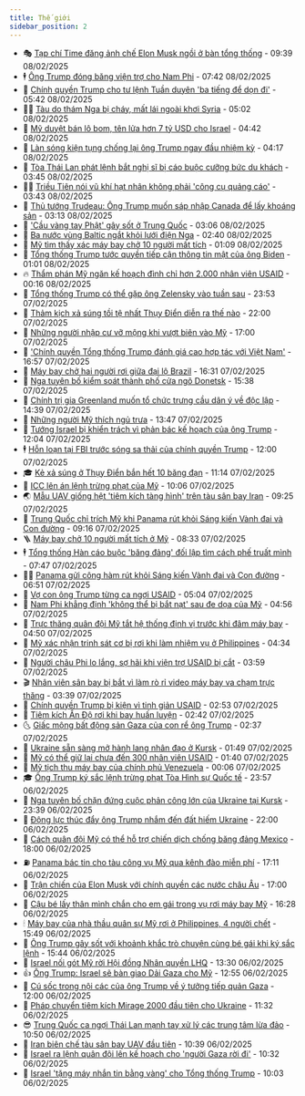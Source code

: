```yaml
---
title: Thế giới
sidebar_position: 2
---
```


<!-- vnexpress-the-gioi:START -->
- 🎭 [Tạp chí Time đăng ảnh chế Elon Musk ngồi ở bàn tổng thống](https://vnexpress.net/tap-chi-time-dang-anh-che-elon-musk-ngoi-o-ban-tong-thong-4847222.html) - 09:39 08/02/2025
- 🕴 [Ông Trump đóng băng viện trợ cho Nam Phi](https://vnexpress.net/ong-trump-dong-bang-vien-tro-cho-nam-phi-4847216.html) - 07:42 08/02/2025
- 🤭 [Chính quyền Trump cho tư lệnh Tuần duyên &#39;ba tiếng để dọn đi&#39;](https://vnexpress.net/chinh-quyen-trump-cho-tu-lenh-tuan-duyen-ba-tieng-de-don-di-4847150.html) - 05:42 08/02/2025
- 🧑‍💻 [Tàu do thám Nga bị cháy, mất lái ngoài khơi Syria](https://vnexpress.net/tau-do-tham-nga-bi-chay-mat-lai-ngoai-khoi-syria-4847135.html) - 05:02 08/02/2025
- 🦏 [Mỹ duyệt bán lô bom, tên lửa hơn 7 tỷ USD cho Israel](https://vnexpress.net/my-duyet-ban-lo-bom-ten-lua-hon-7-ty-usd-cho-israel-4847157.html) - 04:42 08/02/2025
- 🦒 [Làn sóng kiện tụng chống lại ông Trump ngay đầu nhiệm kỳ](https://vnexpress.net/lan-song-kien-tung-chong-lai-ong-trump-ngay-dau-nhiem-ky-4846683.html) - 04:17 08/02/2025
- 🌈 [Tòa Thái Lan phát lệnh bắt nghị sĩ bị cáo buộc cưỡng bức du khách](https://vnexpress.net/toa-thai-lan-phat-lenh-bat-nghi-si-bi-cao-buoc-cuong-buc-du-khach-4847145.html) - 03:45 08/02/2025
- 🧑‍🏫 [Triều Tiên nói vũ khí hạt nhân không phải &#39;công cụ quảng cáo&#39;](https://vnexpress.net/trieu-tien-noi-vu-khi-hat-nhan-khong-phai-cong-cu-quang-cao-4847130.html) - 03:43 08/02/2025
- 🐲 [Thủ tướng Trudeau: Ông Trump muốn sáp nhập Canada để lấy khoáng sản](https://vnexpress.net/thu-tuong-trudeau-ong-trump-muon-sap-nhap-canada-de-lay-khoang-san-4847099.html) - 03:13 08/02/2025
- 🦒 [&#39;Cầu vàng tay Phật&#39; gây sốt ở Trung Quốc](https://vnexpress.net/cau-vang-tay-phat-gay-sot-o-trung-quoc-4847117.html) - 03:06 08/02/2025
- 🐻 [Ba nước vùng Baltic ngắt khỏi lưới điện Nga](https://vnexpress.net/ba-nuoc-vung-baltic-ngat-khoi-luoi-dien-nga-4847094.html) - 02:40 08/02/2025
- 🚀 [Mỹ tìm thấy xác máy bay chở 10 người mất tích](https://vnexpress.net/my-tim-thay-xac-may-bay-cho-10-nguoi-mat-tich-4847091.html) - 01:09 08/02/2025
- 🥰 [Tổng thống Trump tước quyền tiếp cận thông tin mật của ông Biden](https://vnexpress.net/tong-thong-trump-tuoc-quyen-tiep-can-thong-tin-mat-cua-ong-biden-4847080.html) - 01:01 08/02/2025
- 🔥 [Thẩm phán Mỹ ngăn kế hoạch đình chỉ hơn 2.000 nhân viên USAID](https://vnexpress.net/tham-phan-my-ngan-ke-hoach-dinh-chi-hon-2-000-nhan-vien-usaid-4847074.html) - 00:16 08/02/2025
- 🥳 [Tổng thống Trump có thể gặp ông Zelensky vào tuần sau](https://vnexpress.net/tong-thong-trump-co-the-gap-ong-zelensky-vao-tuan-sau-4847070.html) - 23:53 07/02/2025
- 💼 [Thảm kịch xả súng tồi tệ nhất Thụy Điển diễn ra thế nào](https://vnexpress.net/tham-kich-xa-sung-toi-te-nhat-thuy-dien-dien-ra-the-nao-4846700.html) - 22:00 07/02/2025
- 🤡 [Những người nhập cư vỡ mộng khi vượt biên vào Mỹ](https://vnexpress.net/nhung-nguoi-nhap-cu-vo-mong-khi-vuot-bien-vao-my-4846687.html) - 17:00 07/02/2025
- 🌁 [&#39;Chính quyền Tổng thống Trump đánh giá cao hợp tác với Việt Nam&#39;](https://vnexpress.net/chinh-quyen-tong-thong-trump-danh-gia-cao-hop-tac-voi-viet-nam-4847056.html) - 16:57 07/02/2025
- 🤩 [Máy bay chở hai người rơi giữa đại lộ Brazil](https://vnexpress.net/may-bay-cho-hai-nguoi-roi-giua-dai-lo-brazil-4847043.html) - 16:31 07/02/2025
- 🎉 [Nga tuyên bố kiểm soát thành phố cửa ngõ Donetsk](https://vnexpress.net/nga-tuyen-bo-kiem-soat-thanh-pho-cua-ngo-donetsk-4847037.html) - 15:38 07/02/2025
- 🎉 [Chính trị gia Greenland muốn tổ chức trưng cầu dân ý về độc lập](https://vnexpress.net/chinh-tri-gia-greenland-muon-to-chuc-trung-cau-dan-y-ve-doc-lap-4847033.html) - 14:39 07/02/2025
- 🌁 [Những người Mỹ thích ngủ trưa](https://vnexpress.net/nhung-nguoi-my-thich-ngu-trua-4846914.html) - 13:47 07/02/2025
- 🌊 [Tướng Israel bị khiển trách vì phản bác kế hoạch của ông Trump](https://vnexpress.net/tuong-israel-bi-khien-trach-vi-phan-bac-ke-hoach-cua-ong-trump-4847017.html) - 12:04 07/02/2025
- 🕴 [Hỗn loạn tại FBI trước sóng sa thải của chính quyền Trump](https://vnexpress.net/hon-loan-tai-fbi-truoc-song-sa-thai-cua-chinh-quyen-trump-4846682.html) - 12:00 07/02/2025
- 🎓 [Kẻ xả súng ở Thụy Điển bắn hết 10 băng đạn](https://vnexpress.net/ke-xa-sung-o-thuy-dien-ban-het-10-bang-dan-4846943.html) - 11:14 07/02/2025
- 🦩 [ICC lên án lệnh trừng phạt của Mỹ](https://vnexpress.net/icc-len-an-lenh-trung-phat-cua-my-4846949.html) - 10:06 07/02/2025
- 🌏 [Mẫu UAV giống hệt &#39;tiêm kích tàng hình&#39; trên tàu sân bay Iran](https://vnexpress.net/mau-uav-giong-het-tiem-kich-tang-hinh-tren-tau-san-bay-iran-4846916.html) - 09:25 07/02/2025
- 🌋 [Trung Quốc chỉ trích Mỹ khi Panama rút khỏi Sáng kiến Vành đai và Con đường](https://vnexpress.net/trung-quoc-chi-trich-my-khi-panama-rut-khoi-sang-kien-vanh-dai-va-con-duong-4846919.html) - 09:16 07/02/2025
- 🪜 [Máy bay chở 10 người mất tích ở Mỹ](https://vnexpress.net/may-bay-cho-10-nguoi-mat-tich-o-my-4846885.html) - 08:33 07/02/2025
- 🕴 [Tổng thống Hàn cáo buộc &#39;băng đảng&#39; đối lập tìm cách phế truất mình](https://vnexpress.net/tong-thong-han-cao-buoc-bang-dang-doi-lap-tim-cach-phe-truat-minh-4846833.html) - 07:47 07/02/2025
- 🧑‍🏫 [Panama gửi công hàm rút khỏi Sáng kiến Vành đai và Con đường](https://vnexpress.net/panama-gui-cong-ham-rut-khoi-sang-kien-vanh-dai-va-con-duong-4846840.html) - 06:51 07/02/2025
- 🌮 [Vợ con ông Trump từng ca ngợi USAID](https://vnexpress.net/vo-con-ong-trump-tung-ca-ngoi-usaid-4846734.html) - 05:04 07/02/2025
- 🚦 [Nam Phi khẳng định &#39;không thể bị bắt nạt&#39; sau đe dọa của Mỹ](https://vnexpress.net/nam-phi-khang-dinh-khong-the-bi-bat-nat-sau-de-doa-cua-my-4846770.html) - 04:56 07/02/2025
- 💫 [Trực thăng quân đội Mỹ tắt hệ thống định vị trước khi đâm máy bay](https://vnexpress.net/truc-thang-quan-doi-my-tat-he-thong-dinh-vi-truoc-khi-dam-may-bay-4846777.html) - 04:50 07/02/2025
- 🤡 [Mỹ xác nhận trinh sát cơ bị rơi khi làm nhiệm vụ ở Philippines](https://vnexpress.net/my-xac-nhan-trinh-sat-co-bi-roi-khi-lam-nhiem-vu-o-philippines-4846812.html) - 04:34 07/02/2025
- 🦣 [Người châu Phi lo lắng, sợ hãi khi viện trợ USAID bị cắt](https://vnexpress.net/nguoi-chau-phi-lo-lang-so-hai-khi-vien-tro-usaid-bi-cat-4846476.html) - 03:59 07/02/2025
- 🎬 [Nhân viên sân bay bị bắt vì làm rò rỉ video máy bay va chạm trực thăng](https://vnexpress.net/nhan-vien-san-bay-bi-bat-vi-lam-ro-ri-video-may-bay-va-cham-truc-thang-4846699.html) - 03:39 07/02/2025
- 🎉 [Chính quyền Trump bị kiện vì tinh giản USAID](https://vnexpress.net/chinh-quyen-trump-bi-kien-vi-tinh-gian-usaid-4846693.html) - 02:53 07/02/2025
- 🎡 [Tiêm kích Ấn Độ rơi khi bay huấn luyện](https://vnexpress.net/tiem-kich-an-do-roi-khi-bay-huan-luyen-4846712.html) - 02:42 07/02/2025
- 🌜 [Giấc mộng bất động sản Gaza của con rể ông Trump](https://vnexpress.net/giac-mong-bat-dong-san-gaza-cua-con-re-ong-trump-4846396.html) - 02:37 07/02/2025
- 🎡 [Ukraine sẵn sàng mở hành lang nhân đạo ở Kursk](https://vnexpress.net/ukraine-san-sang-mo-hanh-lang-nhan-dao-o-kursk-4846670.html) - 01:49 07/02/2025
- 🤗 [Mỹ có thể giữ lại chưa đến 300 nhân viên USAID](https://vnexpress.net/my-co-the-giu-lai-chua-den-300-nhan-vien-usaid-4846674.html) - 01:40 07/02/2025
- 🦩 [Mỹ tịch thu máy bay của chính phủ Venezuela](https://vnexpress.net/my-tich-thu-may-bay-cua-chinh-phu-venezuela-4846667.html) - 00:06 07/02/2025
- 🎓 [Ông Trump ký sắc lệnh trừng phạt Tòa Hình sự Quốc tế](https://vnexpress.net/ong-trump-ky-sac-lenh-trung-phat-toa-hinh-su-quoc-te-4846666.html) - 23:57 06/02/2025
- 🌁 [Nga tuyên bố chặn đứng cuộc phản công lớn của Ukraine tại Kursk](https://vnexpress.net/nga-tuyen-bo-chan-dung-cuoc-phan-cong-lon-cua-ukraine-tai-kursk-4846655.html) - 23:39 06/02/2025
- 🤩 [Động lực thúc đẩy ông Trump nhắm đến đất hiếm Ukraine](https://vnexpress.net/dong-luc-thuc-day-ong-trump-nham-den-dat-hiem-ukraine-4845907.html) - 22:00 06/02/2025
- 👹 [Cách quân đội Mỹ có thể hỗ trợ chiến dịch chống băng đảng Mexico](https://vnexpress.net/cach-quan-doi-my-co-the-ho-tro-chien-dich-chong-bang-dang-mexico-4846483.html) - 18:00 06/02/2025
- ⛽️ [Panama bác tin cho tàu công vụ Mỹ qua kênh đào miễn phí](https://vnexpress.net/panama-bac-tin-cho-tau-cong-vu-my-qua-kenh-dao-mien-phi-4846649.html) - 17:11 06/02/2025
- 🚀 [Trận chiến của Elon Musk với chính quyền các nước châu Âu](https://vnexpress.net/tran-chien-cua-elon-musk-voi-chinh-quyen-cac-nuoc-chau-au-4836329.html) - 17:00 06/02/2025
- 🎡 [Cậu bé lấy thân mình chắn cho em gái trong vụ rơi máy bay Mỹ](https://vnexpress.net/cau-be-lay-than-minh-chan-cho-em-gai-trong-vu-roi-may-bay-my-4846636.html) - 16:28 06/02/2025
- 🕯 [Máy bay của nhà thầu quân sự Mỹ rơi ở Philippines, 4 người chết](https://vnexpress.net/may-bay-cua-nha-thau-quan-su-my-roi-o-philippines-4-nguoi-chet-4846627.html) - 15:49 06/02/2025
- 🐻 [Ông Trump gây sốt với khoảnh khắc trò chuyện cùng bé gái khi ký sắc lệnh](https://vnexpress.net/ong-trump-gay-sot-voi-khoanh-khac-tro-chuyen-cung-be-gai-khi-ky-sac-lenh-4846618.html) - 15:44 06/02/2025
- 🚦 [Israel nối gót Mỹ rời Hội đồng Nhân quyền LHQ](https://vnexpress.net/israel-noi-got-my-roi-hoi-dong-nhan-quyen-lhq-4846612.html) - 13:30 06/02/2025
- 👍 [Ông Trump: Israel sẽ bàn giao Dải Gaza cho Mỹ](https://vnexpress.net/ong-trump-israel-se-ban-giao-dai-gaza-cho-my-4846607.html) - 12:55 06/02/2025
- 🚀 [Cú sốc trong nội các của ông Trump về ý tưởng tiếp quản Gaza](https://vnexpress.net/cu-soc-trong-noi-cac-cua-ong-trump-ve-y-tuong-tiep-quan-gaza-vnepre-4846294.html) - 12:00 06/02/2025
- 🌮 [Pháp chuyển tiêm kích Mirage 2000 đầu tiên cho Ukraine](https://vnexpress.net/phap-chuyen-tiem-kich-mirage-2000-dau-tien-cho-ukraine-4846590.html) - 11:32 06/02/2025
- 😎 [Trung Quốc ca ngợi Thái Lan mạnh tay xử lý các trung tâm lừa đảo](https://vnexpress.net/trung-quoc-ca-ngoi-thai-lan-manh-tay-xu-ly-cac-trung-tam-lua-dao-4846575.html) - 10:50 06/02/2025
- 🐲 [Iran biên chế tàu sân bay UAV đầu tiên](https://vnexpress.net/iran-bien-che-tau-san-bay-uav-dau-tien-4846565.html) - 10:39 06/02/2025
- 💫 [Israel ra lệnh quân đội lên kế hoạch cho &#39;người Gaza rời đi&#39;](https://vnexpress.net/israel-ra-lenh-quan-doi-len-ke-hoach-cho-nguoi-gaza-roi-di-4846573.html) - 10:32 06/02/2025
- 👀 [Israel &#39;tặng máy nhắn tin bằng vàng&#39; cho Tổng thống Trump](https://vnexpress.net/israel-tang-may-nhan-tin-bang-vang-cho-tong-thong-trump-4846539.html) - 10:03 06/02/2025<!-- vnexpress-the-gioi:END -->